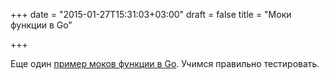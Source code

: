 +++
date = "2015-01-27T15:31:03+03:00"
draft = false
title = "Моки функции в Go"

+++

<p>Еще один <a href="http://whizdumb.me/2015/01/23/mocking-functions-while-unit-testing/">пример моков функции в Go</a>. Учимся правильно тестировать.</p>

